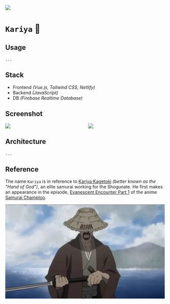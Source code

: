 [![](https://img.shields.io/badge/kariya_1.0.0-build-passing)](https://github.com/gongahkia/kariya/releases/tag/1.0.0)

# `Kariya` 🌻

## Usage

```console
...
```

## Stack

* Frontend *(Vue.js, Tailwind CSS, Netlify)*
* Backend *(JavaScript)*
* DB *(Firebase Realtime Database)*

## Screenshot

<div style="display: flex; justify-content: space-between;">
  <img src="./asset/reference/pdf.png" width="48%">
  <img src="./asset/reference/image.png" width="48%">
</div>

## Architecture

```mermaid
...
```

## Reference

The name `Kariya` is in reference to [Kariya Kagetoki](https://champloo.fandom.com/wiki/Kariya_Kagetoki) *(better known as the "Hand of God")*, an elite samurai working for the Shogunate. He first makes an appearance in the episode, [Evanescent Encounter Part 1](https://champloo.fandom.com/wiki/Evanescent_Encounter_(Part_1)) of the anime [Samurai Champloo](https://champloo.fandom.com/wiki/Samurai_Champloo_Wiki).

![](./asset/logo/kariya.webp)